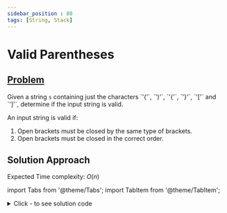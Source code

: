 ```yaml
---
sidebar_position : 80
tags: [String, Stack]
---
```


# Valid Parentheses

## [Problem](https://leetcode.com/problems/valid-parentheses/)

<p>Given a string <code>s</code> containing just the characters `'('`, `')'`, `'{'`, `'}'`, `'['` and `']'`, determine if the input string is valid.</p>

<p>An input string is valid if:</p>

<ol>
	<li>Open brackets must be closed by the same type of brackets.</li>
	<li>Open brackets must be closed in the correct order.</li>
</ol>

## Solution Approach
Expected Time complexity: $O(n)$

import Tabs from '@theme/Tabs';
import TabItem from '@theme/TabItem';

<details><summary>Click - to see solution code</summary>

<Tabs>
<TabItem value="cpp" label="C++">

```cpp
class Solution {
   public:
    bool isValid(string s) {
        stack<char> st;
        for (int i = 0; i < s.length(); i++) {
            if (s[i] == '(' || s[i] == '[' || s[i] == '{')
                st.push(s[i]);
            else {
                if (s[i] == '}' && st.size() && st.top() == '{') {
                    st.pop();
                } else if (s[i] == ']' && st.size() && st.top() == '[') {
                    st.pop();
                } else if (s[i] == ')' && st.size() && st.top() == '(') {
                    st.pop();
                } else {
                    return false;
                }
            }
        }
        if (st.size()) return false;
        return true;
    }
};

```
</TabItem>
</Tabs>

</details>
